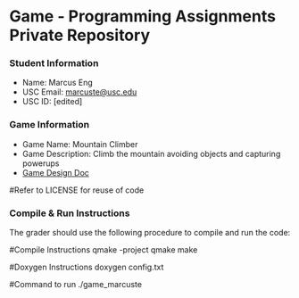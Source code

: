 # Game - Programming Assignments Private Repository
### Student Information
  + Name: Marcus Eng
  + USC Email: marcuste@usc.edu
  + USC ID: [edited]

### Game Information
  + Game Name: Mountain Climber
  + Game Description: Climb the mountain avoiding objects and capturing powerups
  + [Game Design Doc](GameDesignDoc.md)

#Refer to LICENSE for reuse of code

### Compile & Run Instructions
The grader should use the following procedure to compile and run the code:

#Compile Instructions
qmake -project
qmake
make

#Doxygen Instructions
doxygen config.txt

#Command to run
./game_marcuste
